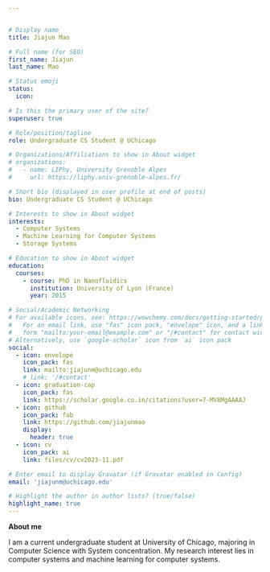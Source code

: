 ```yaml
---


# Display name
title: Jiajun Mao

# Full name (for SEO)
first_name: Jiajun
last_name: Mao

# Status emoji
status:
  icon:

# Is this the primary user of the site?
superuser: true

# Role/position/tagline
role: Undergraduate CS Student @ UChicago

# Organizations/Affiliations to show in About widget
# organizations:
#   - name: LIPhy, University Grenoble Alpes
#     url: https://liphy.univ-grenoble-alpes.fr/

# Short bio (displayed in user profile at end of posts)
bio: Undergraduate CS Student @ UChicago

# Interests to show in About widget
interests:
  - Computer Systems
  - Machine Learning for Computer Systems
  - Storage Systems

# Education to show in About widget
education:
  courses:
    - course: PhD in Nanofluidics
      institution: University of Lyon (France)
      year: 2015

# Social/Academic Networking
# For available icons, see: https://wowchemy.com/docs/getting-started/page-builder/#icons
#   For an email link, use "fas" icon pack, "envelope" icon, and a link in the
#   form "mailto:your-email@example.com" or "/#contact" for contact widget.
# Alternatively, use `google-scholar` icon from `ai` icon pack
social:
  - icon: envelope
    icon_pack: fas
    link: mailto:jiajunm@uchicago.edu
    # link: '/#contact'
  - icon: graduation-cap
    icon_pack: fas
    link: https://scholar.google.co.in/citations?user=7-MV8MgAAAAJ
  - icon: github
    icon_pack: fab
    link: https://github.com/jiajunmao
    display:
      header: true
  - icon: cv
    icon_pack: ai
    link: files/cv/cv2023-11.pdf

# Enter email to display Gravatar (if Gravatar enabled in Config)
email: 'jiajunm@uchicago.edu'

# Highlight the author in author lists? (true/false)
highlight_name: true
---
```


**About me**

I am a current undergraduate student at University of Chicago, majoring in Computer Science with System concentration. My research interest lies in computer systems and machine learning for computer systems.